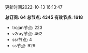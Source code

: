 更新时间2022-10-13 16:13:47

**总订阅: 64**
**总节点: 4345**
**有效节点: 1618**
- trojan节点: 223
- v2ray节点: 462
- ssr节点: 4
- ss节点: 929

